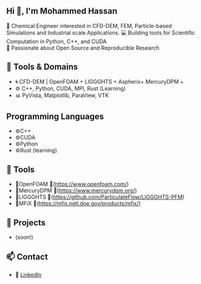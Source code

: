 ## Hi 👋, I'm Mohammed Hassan

🔬 Chemical Engineer interested in CFD-DEM, FEM, Particle-based Simulations and Industrial scale Applications.
💻 Building tools for Scientific Computation in Python, C++, and CUDA  
📘 Passionate about Open Source and Reproducible Research  

## 🔧 Tools & Domains

- 🌀 CFD-DEM | OpenFOAM + LIGGGHTS + Aspherix+ MercuryDPM + 
- ⚙️ C++, Python, CUDA, MPI, Rust (Learning)
- 📊 PyVista, Matplotlib, ParaView, VTK
## Programming Languages 
- ⚙️C++
- ⚙️CUDA
- ⚙️Python
- ⚙️Rust (learning)
## 🧰 Tools 
- 🔧OpenFOAM            🔗(https://www.openfoam.com/) 
- 🔧MercuryDPM          🔗(https://www.mercurydpm.org/)
- 🔧LIGGGHTS            🔗(https://github.com/ParticulateFlow/LIGGGHTS-PFM)
- 🔧MFiX                🔗(https://mfix.netl.doe.gov/products/mfix/)
## 📌 Projects
- (soon!)

## 📫 Contact
- 💼 [LinkedIn](https://linkedin.com/in/mhdhassan)

